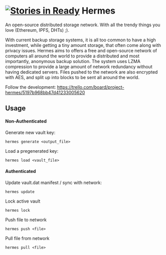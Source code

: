 [![Stories in Ready](https://badge.waffle.io/Hermes/hermes.png?label=ready&title=Ready)](https://waffle.io/Hermes/hermes)
Hermes
======

An open-source distributed storage network. With all the trendy things you love (Ethereum, IPFS, DHTs) ;).

With current backup storage systems, it is all too common to have a high investment, while getting a tiny amount storage, that often come along with privacy issues. Hermes aims to offers a free and open-source network of computers all around the world to provide a distributed and most importantly, anonymous backup solution. The system uses LZMA compression to provide a large amount of network redundancy without having dedicated servers. Files pushed to the network are also encrypted with AES, and split up into blocks to be sent all around the world.

Follow the development: https://trello.com/board/project-hermes/5197b968bb47d41233005620

## Usage

#### Non-Authenticated
Generate new vault key:

    hermes generate <output_file>

Load a pregenerated key:

    hermes load <vault_file>

#### Authenticated
Update vault.dat manifest / sync with network:

    hermes update

Lock active vault

    hermes lock
    
Push file to network
    
    hermes push <file>
    
Pull file from network

    hermes pull <file>

